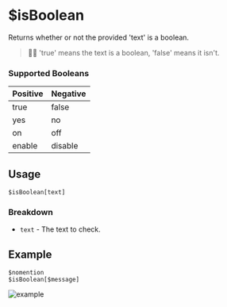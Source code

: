 # $isBoolean
Returns whether or not the provided 'text' is a boolean.
> 🧙‍♂️ 'true' means the text is a boolean, 'false' means it isn't.

### Supported Booleans
Positive |  Negative 
-------- | --------
true | false
yes | no
on | off
enable | disable

## Usage
```
$isBoolean[text]
```

### Breakdown
- `text` - The text to check.

## Example
```
$nomention
$isBoolean[$message]
```

![example](https://user-images.githubusercontent.com/69215413/126853488-21cc74f2-358b-4c07-97af-9c7e3346101c.png)
